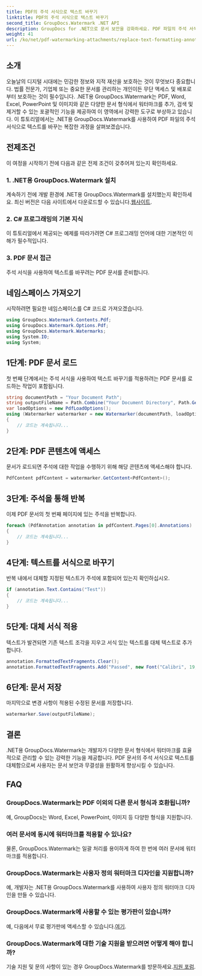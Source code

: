 ```yaml
---
title: PDF의 주석 서식으로 텍스트 바꾸기
linktitle: PDF의 주석 서식으로 텍스트 바꾸기
second_title: GroupDocs.Watermark .NET API
description: GroupDocs for .NET으로 문서 보안을 강화하세요. PDF 파일의 주석 서식으로 텍스트를 손쉽게 바꾸는 방법을 알아보세요.
weight: 41
url: /ko/net/pdf-watermarking-attachments/replace-text-formatting-annotation-pdf/
---
```

## 소개
오늘날의 디지털 시대에는 민감한 정보와 지적 재산을 보호하는 것이 무엇보다 중요합니다. 법률 전문가, 기업체 또는 중요한 문서를 관리하는 개인이든 무단 액세스 및 배포로부터 보호하는 것이 필수입니다. .NET용 GroupDocs.Watermark는 PDF, Word, Excel, PowerPoint 및 이미지와 같은 다양한 문서 형식에서 워터마크를 추가, 검색 및 제거할 수 있는 포괄적인 기능을 제공하여 이 영역에서 강력한 도구로 부상하고 있습니다. 이 튜토리얼에서는 .NET용 GroupDocs.Watermark를 사용하여 PDF 파일의 주석 서식으로 텍스트를 바꾸는 복잡한 과정을 살펴보겠습니다.
## 전제조건
이 여정을 시작하기 전에 다음과 같은 전제 조건이 갖추어져 있는지 확인하세요.
### 1. .NET용 GroupDocs.Watermark 설치
 계속하기 전에 개발 환경에 .NET용 GroupDocs.Watermark를 설치했는지 확인하세요. 최신 버전은 다음 사이트에서 다운로드할 수 있습니다.[웹사이트](https://releases.groupdocs.com/Watermark/net/).
### 2. C# 프로그래밍의 기본 지식
이 튜토리얼에서 제공되는 예제를 따라가려면 C# 프로그래밍 언어에 대한 기본적인 이해가 필수적입니다.
### 3. PDF 문서 접근
주석 서식을 사용하여 텍스트를 바꾸려는 PDF 문서를 준비합니다.

## 네임스페이스 가져오기
시작하려면 필요한 네임스페이스를 C# 코드로 가져오겠습니다.
```csharp
using GroupDocs.Watermark.Contents.Pdf;
using GroupDocs.Watermark.Options.Pdf;
using GroupDocs.Watermark.Watermarks;
using System.IO;
using System;
```
## 1단계: PDF 문서 로드
첫 번째 단계에서는 주석 서식을 사용하여 텍스트 바꾸기를 적용하려는 PDF 문서를 로드하는 작업이 포함됩니다.
```csharp
string documentPath = "Your Document Path";
string outputFileName = Path.Combine("Your Document Directory", Path.GetFileName(documentPath));
var loadOptions = new PdfLoadOptions();
using (Watermarker watermarker = new Watermarker(documentPath, loadOptions))
{
    // 코드는 계속됩니다...
}
```
## 2단계: PDF 콘텐츠에 액세스
문서가 로드되면 주석에 대한 작업을 수행하기 위해 해당 콘텐츠에 액세스해야 합니다.
```csharp
PdfContent pdfContent = watermarker.GetContent<PdfContent>();
```
## 3단계: 주석을 통해 반복
이제 PDF 문서의 첫 번째 페이지에 있는 주석을 반복합니다.
```csharp
foreach (PdfAnnotation annotation in pdfContent.Pages[0].Annotations)
{
    // 코드는 계속됩니다...
}
```
## 4단계: 텍스트를 서식으로 바꾸기
반복 내에서 대체할 지정된 텍스트가 주석에 포함되어 있는지 확인하십시오.
```csharp
if (annotation.Text.Contains("Test"))
{
    // 코드는 계속됩니다...
}
```
## 5단계: 대체 서식 적용
텍스트가 발견되면 기존 텍스트 조각을 지우고 서식 있는 텍스트를 대체 텍스트로 추가합니다.
```csharp
annotation.FormattedTextFragments.Clear();
annotation.FormattedTextFragments.Add("Passed", new Font("Calibri", 19, FontStyle.Bold), Color.Red, Color.Aqua);
```
## 6단계: 문서 저장
마지막으로 변경 사항이 적용된 수정된 문서를 저장합니다.
```csharp
watermarker.Save(outputFileName);
```

## 결론
.NET용 GroupDocs.Watermark는 개발자가 다양한 문서 형식에서 워터마크를 효율적으로 관리할 수 있는 강력한 기능을 제공합니다. PDF 문서의 주석 서식으로 텍스트를 대체함으로써 사용자는 문서 보안과 무결성을 원활하게 향상시킬 수 있습니다.
## FAQ
### GroupDocs.Watermark는 PDF 이외의 다른 문서 형식과 호환됩니까?
예, GroupDocs는 Word, Excel, PowerPoint, 이미지 등 다양한 형식을 지원합니다.
### 여러 문서에 동시에 워터마크를 적용할 수 있나요?
물론, GroupDocs.Watermark는 일괄 처리를 용이하게 하여 한 번에 여러 문서에 워터마크를 적용합니다.
### GroupDocs.Watermark는 사용자 정의 워터마크 디자인을 지원합니까?
예, 개발자는 .NET용 GroupDocs.Watermark를 사용하여 사용자 정의 워터마크 디자인을 만들 수 있습니다.
### GroupDocs.Watermark에 사용할 수 있는 평가판이 있습니까?
 예, 다음에서 무료 평가판에 액세스할 수 있습니다.[여기](https://releases.groupdocs.com/).
### GroupDocs.Watermark에 대한 기술 지원을 받으려면 어떻게 해야 합니까?
 기술 지원 및 문의 사항이 있는 경우 GroupDocs.Watermark를 방문하세요.[지원 포럼](https://forum.groupdocs.com/c/watermark/19).